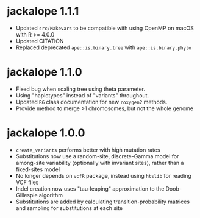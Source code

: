 
# jackalope 1.1.1

* Updated `src/Makevars` to be compatible with using OpenMP on macOS with 
  R >= 4.0.0
* Updated CITATION
* Replaced deprecated `ape::is.binary.tree` with `ape::is.binary.phylo`


# jackalope 1.1.0

* Fixed bug when scaling tree using theta parameter.
* Using "haplotypes" instead of "variants" throughout.
* Updated `R6` class documentation for new `roxygen2` methods.
* Provide method to merge >1 chromosomes, but not the whole genome


# jackalope 1.0.0

* `create_variants` performs better with high mutation rates
* Substitutions now use a random-site, discrete-Gamma model for among-site variability
  (optionally with invariant sites), rather than a fixed-sites model
* No longer depends on `vcfR` package, instead using `htslib` for reading VCF files
* Indel creation now uses "tau-leaping" approximation to the Doob-Gillespie algorithm
* Substitutions are added by calculating transition-probability matrices and sampling
  for substitutions at each site

